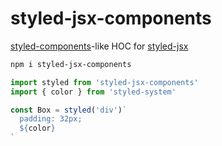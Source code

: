 
# styled-jsx-components

[styled-components][]-like HOC for [styled-jsx][]

```sh
npm i styled-jsx-components
```

```js
import styled from 'styled-jsx-components'
import { color } from 'styled-system'

const Box = styled('div')`
  padding: 32px;
  ${color}
`
```

[styled-components]: https://github.com/styled-components/styled-components
[styled-jsx]: https://github.com/zeit/styled-jsx

